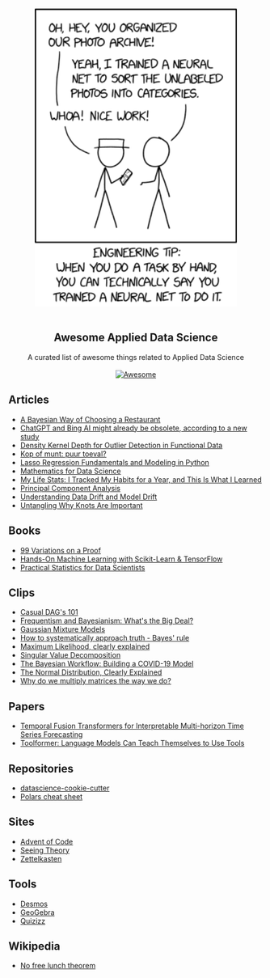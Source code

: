 <p align="center">
  <br>
  <img width="400" src="./images/xkcd.png" alt="great joke">
  <br>
  <br>
</p>

<h2 align='center'>Awesome Applied Data Science</h2>

<p align='center'>
  A curated list of awesome things related to Applied Data Science
  <br>
  <br>
  <a href='https://github.com/sindresorhus/awesome'>
    <img src='https://cdn.rawgit.com/sindresorhus/awesome/d7305f38d29fed78fa85652e3a63e154dd8e8829/media/badge.svg' alt='Awesome'>
  </a>
</p>

## Articles

- [A Bayesian Way of Choosing a Restaurant](https://towardsdatascience.com/a-bayesian-way-of-choosing-a-restaurant-87905a745854)
- [ChatGPT and Bing AI might already be obsolete, according to a new study](https://www.windowscentral.com/software-apps/chatgpt-and-bing-ai-might-already-be-obsolete-according-to-new-study)
- [Density Kernel Depth for Outlier Detection in Functional Data](https://www.kdnuggets.com/density-kernel-depth-for-outlier-detection-in-functional-data)
- [Kop of munt: puur toeval?](https://www.uva.nl/content/nieuws/nieuwsberichten/2023/10/kop-of-munt-puur-toeval.html)
- [Lasso Regression Fundamentals and Modeling in Python](https://medium.com/analytics-vidhya/lasso-regression-fundamentals-and-modeling-in-python-ad8251a636cd)
- [Mathematics for Data Science](https://towardsdatascience.com/mathematics-for-data-science-e53939ee8306)
- [My Life Stats: I Tracked My Habits for a Year, and This Is What I Learned](https://towardsdatascience.com/my-life-stats-i-tracked-my-habits-for-a-year-and-this-is-what-i-learned-4f9c3d374889)
- [Principal Component Analysis](https://medium.com/@denizgunay/principal-component-analysis-pca-d8edf2bb6620)
- [Understanding Data Drift and Model Drift](https://www.datacamp.com/tutorial/understanding-data-drift-model-drift)
- [Untangling Why Knots Are Important](https://www.quantamagazine.org/why-knots-matter-in-math-and-science-20220406/)

## Books

- [99 Variations on a Proof](https://press.princeton.edu/books/hardcover/9780691158839/99-variations-on-a-proof)
- [Hands-On Machine Learning with Scikit-Learn & TensorFlow](https://github.com/yanshengjia/ml-road/blob/master/resources/Hands%20On%20Machine%20Learning%20with%20Scikit%20Learn%20and%20TensorFlow.pdf)
- [Practical Statistics for Data Scientists](https://github.com/Chandra0505/Data-Science-Resources/blob/master/machine-learning/Practical%20Statistics%20for%20Data%20Scientists.pdf)

## Clips

- [Casual DAG's 101](https://www.youtube.com/watch?v=vZdNrKyd4xI&ab_channel=EllieMurray)
- [Frequentism and Bayesianism: What's the Big Deal?](https://www.youtube.com/watch?v=KhAUfqhLakw)
- [Gaussian Mixture Models](https://www.youtube.com/watch?v=q71Niz856KE)
- [How to systematically approach truth - Bayes' rule](https://www.youtube.com/watch?v=4hHA-oqpNig)
- [Maximum Likelihood, clearly explained](https://www.youtube.com/watch?app=desktop&v=XepXtl9YKwc)
- [Singular Value Decomposition](https://www.youtube.com/watch?v=rYz83XPxiZo)
- [The Bayesian Workflow: Building a COVID-19 Model](https://www.youtube.com/watch?v=ZxR3mw-Znzc&feature=youtu.be)
- [The Normal Distribution, Clearly Explained](https://www.youtube.com/watch?v=rzFX5NWojp0)
- [Why do we multiply matrices the way we do?](https://www.youtube.com/watch?v=cc1ivDlZ71U)

## Papers

- [Temporal Fusion Transformers for Interpretable Multi-horizon Time Series Forecasting](https://arxiv.org/pdf/1912.09363.pdf)
- [Toolformer: Language Models Can Teach Themselves to Use Tools](https://arxiv.org/pdf/2302.04761.pdf)

## Repositories

- [datascience-cookie-cutter](https://github.com/raoulg/datascience-cookiecutter)
- [Polars cheat sheet](https://github.com/FranzDiebold/polars-cheat-sheet)

## Sites

- [Advent of Code](https://adventofcode.com/)
- [Seeing Theory](https://seeing-theory.brown.edu/)
- [Zettelkasten](https://zettelkasten.de/)

## Tools

- [Desmos](https://www.desmos.com/calculator)
- [GeoGebra](https://www.geogebra.org/graphing?lang=en)
- [Quizizz](https://quizizz.com/admin/quiz/58e3b327442d5ea61e159d49/discrete-probability-distributions?fromSearch=true&source=)

## Wikipedia

- [No free lunch theorem](https://en.wikipedia.org/wiki/No_free_lunch_theorem)
